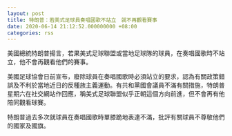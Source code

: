 ```yaml
---
layout: post
title: 特朗普：若美式足球員奏唱國歌不站立　就不再觀看賽事
date: 2020-06-14 21:12:52.000000000 +08:00
categories: rss
---
```


美國總統特朗普揚言，若果美式足球聯盟或當地足球隊的球員，在奏唱國歌時不站立，他不會再觀看他們的賽事。

美國足球協會日前宣布，廢除球員在奏唱國歌時必須站立的要求，認為有關政策錯誤及不利於當地近日的反種族主義運動。有共和黨國會議員不滿有關措施，特朗普星期六在社交網站作回應，稱美式足球聯盟似乎正朝這個方向前進，但不會再有他陪同觀看球賽。

特朗普過去多次就球員在奏唱國歌時單膝跪地表達不滿，批評有關球員不尊敬他們的國家及國旗。
